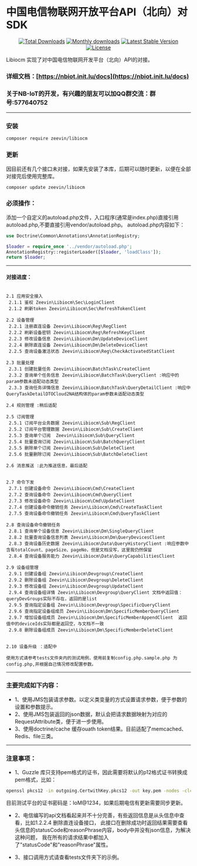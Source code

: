 中国电信物联网开放平台API（北向）对SDK
=======================

<p align="center">
<a href="https://packagist.org/packages/zeevin/libiocm"><img src="https://poser.pugx.org/zeevin/libiocm/d/total.svg" alt="Total Downloads"></a>
<a href="https://packagist.org/packages/zeevin/libiocm"><img src="https://poser.pugx.org/zeevin/libiocm/d/monthly" alt="Monthly downloads"></a>
<a href="https://packagist.org/packages/zeevin/libiocm"><img src="https://poser.pugx.org/zeevin/libiocm/v/stable.svg" alt="Latest Stable Version"></a>
<a href="https://packagist.org/packages/zeevin/libiocm"><img src="https://poser.pugx.org/zeevin/libiocm/license.svg" alt="License"></a>
</p>

Libiocm 实现了对中国电信物联网开发平台（北向）API的对接。
### 详细文档：[https://nbiot.init.lu/docs](https://nbiot.init.lu/docs)
### 关于NB-IoT的开发，有兴趣的朋友可以加QQ群交流：群号:577640752

----------------

### 安装
```bash
composer require zeevin/libiocm
```

### 更新
因目前还有几个接口未对接，如果先安装了本库，后期可以随时更新，以便在全部对接完后使用完整库。
```bash
composer update zeevin/libiocm
```
### 必须操作：

添加一个自定义的autoload.php文件，入口程序(通常是index.php)直接引用autoload.php,不要直接引用vendor/autoload.php。
autoload.php内容如下：
```php
use Doctrine\Common\Annotations\AnnotationRegistry;

$loader = require_once '../vendor/autoload.php';
AnnotationRegistry::registerLoader([$loader, 'loadClass']);
return $loader;
```

----------------

#### 对接进度：

```text

2.1 应用安全接入
 2.1.1 鉴权 Zeevin\Libiocm\Sec\LoginClient
 2.1.2 刷新token Zeevin\Libiocm\Sec\RefreshTokenClient

2.2 设备管理
 2.2.1 注册直连设备 Zeevin\Libiocm\Reg\RegClient
 2.2.2 刷新设备密钥 Zeevin\Libiocm\Reg\RefreshKeyClient
 2.2.3 修改设备信息 Zeevin\Libiocm\Dm\UpdateDeviceClient
 2.2.4 删除直连设备 Zeevin\Libiocm\Dm\DeleteDeviceClient
 2.2.5 查询设备激活状态 Zeevin\Libiocm\Reg\CheckActivatedStatClient
 
2.3 批量处理
 2.3.1 创建批量任务 Zeevin\Libiocm\BatchTask\CreateClient
 2.3.2 查询单个任务信息 Zeevin\Libiocm\BatchTask\QueryClient :响应中的param参数未适配动态类型
 2.3.3 查询任务详情信息 Zeevin\Libiocm\BatchTask\QueryDetailClient :响应中QueryTaskDetailDTOCloud2NA结构体的param参数未适配动态类型

2.4 规则管理 :稍后适配

2.5 订阅管理
 2.5.1 订阅平台业务数据 Zeevin\Libiocm\Sub\RegClient
 2.5.2 订阅平台管理数据 Zeevin\Libiocm\Sub\CreateClient
 2.5.3 查询单个订阅  Zeevin\Libiocm\Sub\QueryClient
 2.5.4 批量查询订阅 Zeevin\Libiocm\Sub\BatchQueryClient
 2.5.5 删除单个订阅 Zeevin\Libiocm\Sub\DeleteClient
 2.5.6 批量删除订阅 Zeevin\Libiocm\Sub\BatchDeleteClient
 
2.6 消息推送 :此为推送信息，最后适配


2.7 命令下发
 2.7.1 创建设备命令 Zeevin\Libiocm\Cmd\CreateClient
 2.7.2 查询设备命令 Zeevin\Libiocm\Cmd\QueryClient
 2.7.3 修改设备命令 Zeevin\Libiocm\Cmd\UpdateClient
 2.7.4 创建设备命令撤销任务 Zeevin\Libiocm\Cmd\CreateTaskClient
 2.7.5 查询设备命令撤销任务 Zeevin\Libiocm\Cmd\QueryTaskClient
 
2.8 查询设备命令撤销任务 
 2.8.1 查询单个设备信息 Zeevin\Libiocm\Dm\SingleQueryClient
 2.8.2 批量查询设备信息列表 Zeevin\Libiocm\Dm\QueryDevicesClient
 2.8.3 查询设备历史数据 Zeevin\Libiocm\Data\QueryHistoryClient :响应参数中含有totalCount、pageSize、pageNo，但是文档没写，这里我仍然保留
 2.8.4 查询设备服务能力 Zeevin\Libiocm\Data\QueryCapabilitiesClient
 
2.9 设备组管理
 2.9.1 创建设备组 Zeevin\Libiocm\Devgroup\CreateClient
 2.9.2 删除设备组 Zeevin\Libiocm\Devgroup\DeleteClient
 2.9.3 修改设备组 Zeevin\Libiocm\Devgroup\UpdateClient
 2.9.4 查询设备组详情 Zeevin\Libiocm\Devgroup\QueryClient 文档中返回值：queryDevGroups实际不存在，返回的是list
 2.9.5 查询指定设备组 Zeevin\Libiocm\Devgroup\SpecificQueryClient
 2.9.6 查询指定设备组成员 Zeevin\Libiocm\Dm\SpecificMemberQueryClient
 2.9.7 增加设备组成员 Zeevin\Libiocm\Dm\SpecificMemberAppendClient  返回值中的deviceIds实际都是返回空，与文档不一致
 2.9.8 删除设备组成员 Zeevin\Libiocm\Dm\SpecificMemberDeleteClient 
 
 
2.10 设备升级 ：适配中

```


```text
使用方式请参考tests文件夹内的测试用例，使用前复制config.php.sample.php 为config.php,并根据自己情况修改配置参数。
```

----------------

### 主要完成如下内容：

- 1、使用JMS包装请求参数。以定义类变量的方式设置请求参数，便于参数的设置和参数提示。
- 2、使用JMS包装返回的json数据，默认会把请求数据映射为对应的RequestAttribute类，便于进一步使用。
- 3、使用doctrine/cache 缓存ouath token结果。目前适配了memcached、Redis、file三类。

----------------

### 注意事项：
- 1、Guzzle 库只支持pem格式的证书，因此需要将默认的p12格式证书转换成pem格式，比如：
```bash
openssl pkcs12 -in outgoing.CertwithKey.pkcs12 -out key.pem -nodes -clcerts
```
目前测试平台的证书密码是：IoM@1234，如果后期电信有更新需要同步更新。

- 2、电信编写的api文档看起来并不十分完善，有些返回信息是从头信息中查看，比如1.2.2.4 删除直连设备接口，
此接口在删除成功时返回结果需要查看头信息的statusCode和reasonPhrase内容，body中并没有json信息，为解决这种问题，
我在所有的请求结果中都加入了"statusCode"和"reasonPhrase"属性。

- 3、接口调用方式请查看tests文件夹下的示例。
